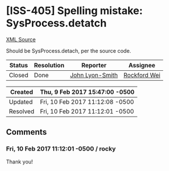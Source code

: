 # [ISS-405] Spelling mistake: SysProcess.detatch

[XML Source](../xml/ISS-405.xml)
<p><p>Should be SysProcess.detach, per the source code.</p></p>





Status|Resolution|Reporter|Assignee
------|----------|--------|--------
Closed|Done|[John Lyon-Smith](jlyonsmith)|[Rockford Wei]($rocky)





Created|Thu, 9 Feb 2017 15:47:00 -0500
-------|--------------
Updated|Fri, 10 Feb 2017 11:12:08 -0500
Resolved|Fri, 10 Feb 2017 11:12:01 -0500


## Comments




### Fri, 10 Feb 2017 11:12:01 -0500 / rocky 

<p><p>Thank you!</p></p>



